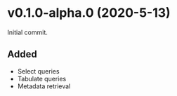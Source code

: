 # v0.1.0-alpha.0 (2020-5-13)
Initial commit.
## Added
- Select queries
- Tabulate queries
- Metadata retrieval
